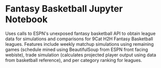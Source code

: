 # Fantasy Basketball Jupyter Notebook
Uses calls to ESPN's unexposed fantasy basketball API to obtain league data for simulations and comparisons for 9Cat H2H Fantasy Basketball leagues. Features include weekly matchup simulations using remaining games (schedule mined using BeautifulSoup from ESPN front facing webiste), trade simulation (calculates projected player output using data from basketball reference), and per category ranking for leagues.
